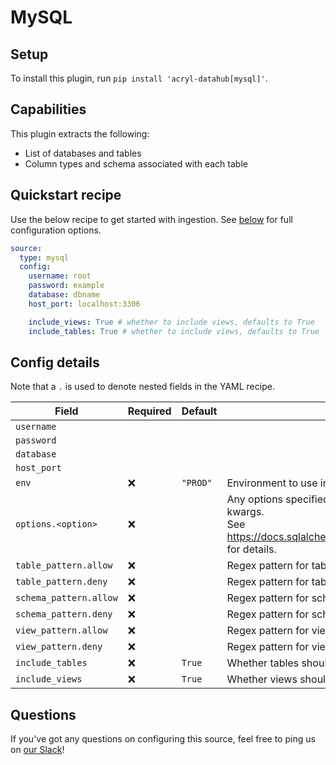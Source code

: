 # MySQL

## Setup

To install this plugin, run `pip install 'acryl-datahub[mysql]'`.

## Capabilities

This plugin extracts the following:

- List of databases and tables
- Column types and schema associated with each table

## Quickstart recipe

Use the below recipe to get started with ingestion. See [below](#config-details) for full configuration options.

```yml
source:
  type: mysql
  config:
    username: root
    password: example
    database: dbname
    host_port: localhost:3306

    include_views: True # whether to include views, defaults to True
    include_tables: True # whether to include views, defaults to True
```

## Config details

Note that a `.` is used to denote nested fields in the YAML recipe.

| Field                  | Required | Default  | Description                                                                                                                                                                             |
| ---------------------- | -------- | -------- | --------------------------------------------------------------------------------------------------------------------------------------------------------------------------------------- |
| `username`             |          |          |                                                                                                                                                                                         |
| `password`             |          |          |                                                                                                                                                                                         |
| `database`             |          |          |                                                                                                                                                                                         |
| `host_port`            |          |          |                                                                                                                                                                                         |
| `env`                  | ❌       | `"PROD"` | Environment to use in namespace when constructing URNs.                                                                                                                                 |
| `options.<option>`     | ❌       |          | Any options specified here will be passed to SQLAlchemy's `create_engine` as kwargs.<br />See https://docs.sqlalchemy.org/en/14/core/engines.html#sqlalchemy.create_engine for details. |
| `table_pattern.allow`  | ❌       |          | Regex pattern for tables to include in ingestion.                                                                                                                                       |
| `table_pattern.deny`   | ❌       |          | Regex pattern for tables to exclude from ingestion.                                                                                                                                     |
| `schema_pattern.allow` | ❌       |          | Regex pattern for schemas to include in ingestion.                                                                                                                                      |
| `schema_pattern.deny`  | ❌       |          | Regex pattern for schemas to exclude from ingestion.                                                                                                                                    |
| `view_pattern.allow`   | ❌       |          | Regex pattern for views to include in ingestion.                                                                                                                                        |
| `view_pattern.deny`    | ❌       |          | Regex pattern for views to exclude from ingestion.                                                                                                                                      |
| `include_tables`       | ❌       | `True`   | Whether tables should be ingested.                                                                                                                                                      |
| `include_views`        | ❌       | `True`   | Whether views should be ingested.                                                                                                                                                       |

## Questions

If you've got any questions on configuring this source, feel free to ping us on [our Slack](https://slack.datahubproject.io/)!
